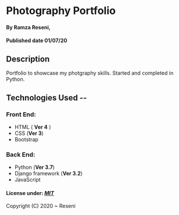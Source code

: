 # Photography Portfolio

#### By **Ramza Reseni**, 
#### Published date **01/07/20**


## Description

Portfolio to showcase my photgraphy skills.
Started and completed in Python.


## Technologies Used --

### Front End:
- HTML ( **Ver 4** )
- CSS (**Ver 3**)
- Bootstrap

### Back End:
- Python (**Ver 3.7**)
- Django framework (**Ver 3.2**) 
- JavaScript


#### License under: [***MIT***](https://github.com/ramza007/Photography.io/blob/master/LICENSE)

Copyright (C) 2020 ~ Reseni